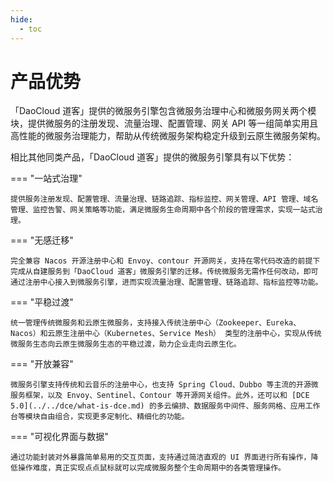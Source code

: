 ```yaml
---
hide:
  - toc
---
```


# 产品优势

「DaoCloud 道客」提供的微服务引擎包含微服务治理中心和微服务网关两个模块，提供微服务的注册发现、流量治理、配置管理、网关 API 等一组简单实用且高性能的微服务治理能力，帮助从传统微服务架构稳定升级到云原生微服务架构。

相比其他同类产品，「DaoCloud 道客」提供的微服务引擎具有以下优势：

=== "一站式治理"

    提供服务注册发现、配置管理、流量治理、链路追踪、指标监控、网关管理、API 管理、域名管理、监控告警、网关策略等功能，满足微服务生命周期中各个阶段的管理需求，实现一站式治理。

=== "无感迁移"

    完全兼容 Nacos 开源注册中心和 Envoy、contour 开源网关，支持在零代码改造的前提下完成从自建服务到「DaoCloud 道客」微服务引擎的迁移。传统微服务无需作任何改动，即可通过注册中心接入到微服务引擎，进而实现流量治理、配置管理、链路追踪、指标监控等功能。

=== "平稳过渡"

    统一管理传统微服务和云原生微服务，支持接入传统注册中心（Zookeeper、Eureka、Nacos）和云原生注册中心（Kubernetes、Service Mesh） 类型的注册中心，实现从传统微服务生态向云原生微服务生态的平稳过渡，助力企业走向云原生化。

=== "开放兼容"

    微服务引擎支持传统和云音乐的注册中心，也支持 Spring Cloud、Dubbo 等主流的开源微服务框架，以及 Envoy、Sentinel、Contour 等开源网关组件。此外，还可以和 [DCE 5.0](../../dce/what-is-dce.md) 的多云编排、数据服务中间件、服务网格、应用工作台等模块自由组合，实现更多定制化、精细化的功能。

=== "可视化界面与数据"

    通过功能封装对外暴露简单易用的交互页面，支持通过简洁直观的 UI 界面进行所有操作，降低操作难度，真正实现点点鼠标就可以完成微服务整个生命周期中的各类管理操作。
